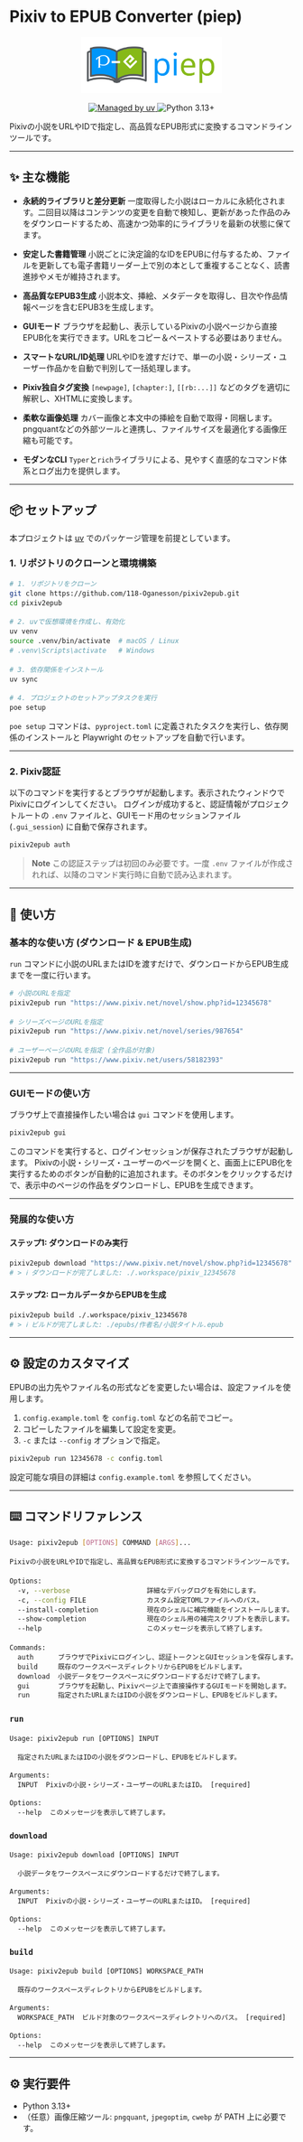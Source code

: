 # Pixiv to EPUB Converter (piep)

<!-- markdownlint-disable MD033 -->
<p align="center">
  <img src="./icon/piep.svg" alt="Pixiv to EPUB Converter Icon" width="250">
</p>

<p align="center">
  <!-- Badges -->
  <a href="https://github.com/astral-sh/uv">
    <img src="https://img.shields.io/badge/managed%20by-uv-black.svg?style=flat&labelColor=black" alt="Managed by uv">
  </a>
  <img src="https://img.shields.io/badge/python-3.13%2B-blue.svg?style=flat" alt="Python 3.13+">
</p>

Pixivの小説をURLやIDで指定し、高品質なEPUB形式に変換するコマンドラインツールです。

---

## ✨ 主な機能

- **永続的ライブラリと差分更新**
 一度取得した小説はローカルに永続化されます。二回目以降はコンテンツの変更を自動で検知し、更新があった作品のみをダウンロードするため、高速かつ効率的にライブラリを最新の状態に保てます。

- **安定した書籍管理**
 小説ごとに決定論的なIDをEPUBに付与するため、ファイルを更新しても電子書籍リーダー上で別の本として重複することなく、読書進捗やメモが維持されます。

- **高品質なEPUB3生成**
 小説本文、挿絵、メタデータを取得し、目次や作品情報ページを含むEPUB3を生成します。

- **GUIモード**
 ブラウザを起動し、表示しているPixivの小説ページから直接EPUB化を実行できます。URLをコピー＆ペーストする必要はありません。

- **スマートなURL/ID処理**
 URLやIDを渡すだけで、単一の小説・シリーズ・ユーザー作品かを自動で判別して一括処理します。

- **Pixiv独自タグ変換**
 `[newpage]`, `[chapter:]`, `[[rb:...]]` などのタグを適切に解釈し、XHTMLに変換します。

- **柔軟な画像処理**
 カバー画像と本文中の挿絵を自動で取得・同梱します。pngquantなどの外部ツールと連携し、ファイルサイズを最適化する画像圧縮も可能です。

- **モダンなCLI**
 `Typer`と`rich`ライブラリによる、見やすく直感的なコマンド体系とログ出力を提供します。

---

## 📦 セットアップ

本プロジェクトは [uv](https://github.com/astral-sh/uv) でのパッケージ管理を前提としています。

### 1. リポジトリのクローンと環境構築

```bash
# 1. リポジトリをクローン
git clone https://github.com/118-Oganesson/pixiv2epub.git
cd pixiv2epub

# 2. uvで仮想環境を作成し、有効化
uv venv
source .venv/bin/activate  # macOS / Linux
# .venv\Scripts\activate   # Windows

# 3. 依存関係をインストール
uv sync

# 4. プロジェクトのセットアップタスクを実行
poe setup
```

`poe setup` コマンドは、`pyproject.toml` に定義されたタスクを実行し、依存関係のインストールと Playwright のセットアップを自動で行います。

---

### 2. Pixiv認証

以下のコマンドを実行するとブラウザが起動します。表示されたウィンドウでPixivにログインしてください。
ログインが成功すると、認証情報がプロジェクトルートの `.env` ファイルと、GUIモード用のセッションファイル (`.gui_session`) に自動で保存されます。

```bash
pixiv2epub auth
```

> **Note**
> この認証ステップは初回のみ必要です。一度 `.env` ファイルが作成されれば、以降のコマンド実行時に自動で読み込まれます。

---

## 🚀 使い方

### 基本的な使い方 (ダウンロード & EPUB生成)

`run` コマンドに小説のURLまたはIDを渡すだけで、ダウンロードからEPUB生成までを一度に行います。

```bash
# 小説のURLを指定
pixiv2epub run "https://www.pixiv.net/novel/show.php?id=12345678"

# シリーズページのURLを指定
pixiv2epub run "https://www.pixiv.net/novel/series/987654"

# ユーザーページのURLを指定 (全作品が対象)
pixiv2epub run "https://www.pixiv.net/users/58182393"
```

---

### GUIモードの使い方

ブラウザ上で直接操作したい場合は `gui` コマンドを使用します。

```bash
pixiv2epub gui
```

このコマンドを実行すると、ログインセッションが保存されたブラウザが起動します。
Pixivの小説・シリーズ・ユーザーのページを開くと、画面上にEPUB化を実行するためのボタンが自動的に追加されます。そのボタンをクリックするだけで、表示中のページの作品をダウンロードし、EPUBを生成できます。

---

### 発展的な使い方

#### ステップ1: ダウンロードのみ実行

```bash
pixiv2epub download "https://www.pixiv.net/novel/show.php?id=12345678"
# > ℹ️ ダウンロードが完了しました: ./.workspace/pixiv_12345678
```

#### ステップ2: ローカルデータからEPUBを生成

```bash
pixiv2epub build ./.workspace/pixiv_12345678
# > ℹ️ ビルドが完了しました: ./epubs/作者名/小説タイトル.epub
```

---

## ⚙️ 設定のカスタマイズ

EPUBの出力先やファイル名の形式などを変更したい場合は、設定ファイルを使用します。

1. `config.example.toml` を `config.toml` などの名前でコピー。
2. コピーしたファイルを編集して設定を変更。
3. `-c` または `--config` オプションで指定。

```bash
pixiv2epub run 12345678 -c config.toml
```

設定可能な項目の詳細は `config.example.toml` を参照してください。

---

## ⌨️ コマンドリファレンス

```bash
Usage: pixiv2epub [OPTIONS] COMMAND [ARGS]...

Pixivの小説をURLやIDで指定し、高品質なEPUB形式に変換するコマンドラインツールです。

Options:
  -v, --verbose                   詳細なデバッグログを有効にします。
  -c, --config FILE               カスタム設定TOMLファイルへのパス。
  --install-completion            現在のシェルに補完機能をインストールします。
  --show-completion               現在のシェル用の補完スクリプトを表示します。
  --help                          このメッセージを表示して終了します。

Commands:
  auth      ブラウザでPixivにログインし、認証トークンとGUIセッションを保存します。
  build     既存のワークスペースディレクトリからEPUBをビルドします。
  download  小説データをワークスペースにダウンロードするだけで終了します。
  gui       ブラウザを起動し、Pixivページ上で直接操作するGUIモードを開始します。
  run       指定されたURLまたはIDの小説をダウンロードし、EPUBをビルドします。
```

### `run`

```text
Usage: pixiv2epub run [OPTIONS] INPUT

  指定されたURLまたはIDの小説をダウンロードし、EPUBをビルドします。

Arguments:
  INPUT  Pixivの小説・シリーズ・ユーザーのURLまたはID。 [required]

Options:
  --help  このメッセージを表示して終了します。
```

### `download`

```text
Usage: pixiv2epub download [OPTIONS] INPUT

  小説データをワークスペースにダウンロードするだけで終了します。

Arguments:
  INPUT  Pixivの小説・シリーズ・ユーザーのURLまたはID。 [required]

Options:
  --help  このメッセージを表示して終了します。
```

### `build`

```text
Usage: pixiv2epub build [OPTIONS] WORKSPACE_PATH

  既存のワークスペースディレクトリからEPUBをビルドします。

Arguments:
  WORKSPACE_PATH  ビルド対象のワークスペースディレクトリへのパス。 [required]

Options:
  --help  このメッセージを表示して終了します。
```

---

## ⚙️ 実行要件

- Python 3.13+
- （任意）画像圧縮ツール: `pngquant`, `jpegoptim`, `cwebp` が PATH 上に必要です。
